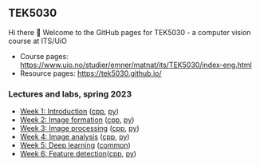 ## TEK5030
Hi there 👋 Welcome to the GitHub pages for TEK5030 - a computer vision course at ITS/UiO

- Course pages: https://www.uio.no/studier/emner/matnat/its/TEK5030/index-eng.html
- Resource pages: https://tek5030.github.io/

### Lectures and labs, spring 2023

- [Week 1: Introduction][introduction] ([cpp][intro-lab], [py][intro-lab])
- [Week 2: Image formation][image-formation] ([cpp][formation-lab], [py][formation-lab])
- [Week 3: Image processing][image-processing] ([cpp][processing-cpp], [py][processing-py])
- [Week 4: Image analysis][image-analysis] ([cpp][analysis-cpp], [py][analysis-py])
- [Week 5: Deep learning][deep-learning] ([common][deep-learning-lab])
- [Week 6: Feature detection][feature-detection]([cpp][features-cpp], [py][features-py])


[introduction]: https://www.uio.no/studier/emner/matnat/its/TEK5030/v23/lectures/01-introduction/index.html
[image-formation]: https://www.uio.no/studier/emner/matnat/its/TEK5030/v23/lectures/02-image-formation/index.html
[image-processing]: https://www.uio.no/studier/emner/matnat/its/TEK5030/v23/lectures/03-image-processing/index.html
[image-analysis]: https://www.uio.no/studier/emner/matnat/its/TEK5030/v23/lectures/04-image-analysis/index.html
[deep-learning]: https://www.uio.no/studier/emner/matnat/its/TEK5030/v23/lectures/05-deep-learning/index.html
[feature-detection]: https://www.uio.no/studier/emner/matnat/its/TEK5030/v23/lectures/06-feature-detection/index.html

[intro-lab]: https://github.com/tek5030/lab-intro
[formation-lab]: https://github.com/tek5030/lab-transformations
[processing-cpp]: https://github.com/tek5030/lab-image-blending
[processing-py]: https://github.com/tek5030/lab-image-blending-py
[analysis-cpp]: https://github.com/tek5030/lab-segmentation
[analysis-py]: https://github.com/tek5030/lab-segmentation-py
[deep-learning-lab]: https://github.com/sigmunjr/TEK5030_deep_learning_torch
[features-cpp]: https://github.com/tek5030/lab-corners
[features-py]: https://github.com/tek5030/lab-corners-py

<!--
## Hi there 👋

**Here are some ideas to get you started:**

🙋‍♀️ A short introduction - what is your organization all about?
🌈 Contribution guidelines - how can the community get involved?
👩‍💻 Useful resources - where can the community find your docs? Is there anything else the community should know?
🍿 Fun facts - what does your team eat for breakfast?
🧙 Remember, you can do mighty things with the power of [Markdown](https://docs.github.com/github/writing-on-github/getting-started-with-writing-and-formatting-on-github/basic-writing-and-formatting-syntax)
-->

